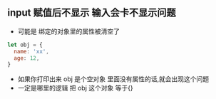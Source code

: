<!--
 * @Author: Tom
 * @LastEditors: Tom
 * @Date: 2022-09-07 18:37:19
 * @LastEditTime: 2022-09-07 18:38:37
 * @Email: Tom
 * @FilePath: \problem\docs\md\problem\problem.md
 * @Environment: Win 10
 * @Description:77
-->

## input 赋值后不显示 输入会卡不显示问题

- 可能是 绑定的对象里的属性被清空了

```js
let obj = {
  name: 'xx',
  age: 12,
}
```

- 如果你打印出来 obj 是个空对象 里面没有属性的话,就会出现这个问题
- 一定是哪里的逻辑 把 obj 这个对象 等于{}
